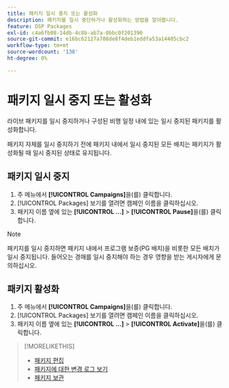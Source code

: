 ```yaml
---
title: 패키지 일시 중지 또는 활성화
description: 패키지를 일시 중단하거나 활성화하는 방법을 알아봅니다.
feature: DSP Packages
exl-id: c4a6fb08-14db-4c8b-ab7a-0bbc0f201390
source-git-commit: e16bc62127a708de8f4deb1eddfa53a14405cbc2
workflow-type: tm+mt
source-wordcount: '138'
ht-degree: 0%

---
```


# 패키지 일시 중지 또는 활성화

라이브 패키지를 일시 중지하거나 구성된 비행 일정 내에 있는 일시 중지된 패키지를 활성화합니다.

패키지 자체를 일시 중지하기 전에 패키지 내에서 일시 중지된 모든 배치는 패키지가 활성화될 때 일시 중지된 상태로 유지됩니다.

## 패키지 일시 중지

1. 주 메뉴에서 **[!UICONTROL Campaigns]**&#x200B;을(를) 클릭합니다.
1. [!UICONTROL Packages] 보기를 열려면 캠페인 이름을 클릭하십시오.
1. 패키지 이름 옆에 있는 **[!UICONTROL ...]** > **[!UICONTROL Pause]**&#x200B;을(를) 클릭합니다.

>[!NOTE]
>
>패키지를 일시 중지하면 패키지 내에서 프로그램 보증(PG 배치)을 비롯한 모든 배치가 일시 중지됩니다. 들어오는 경매를 일시 중지해야 하는 경우 영향을 받는 게시자에게 문의하십시오.

## 패키지 활성화

1. 주 메뉴에서 **[!UICONTROL Campaigns]**&#x200B;을(를) 클릭합니다.
1. [!UICONTROL Packages] 보기를 열려면 캠페인 이름을 클릭하십시오.
1. 패키지 이름 옆에 있는 **[!UICONTROL ...]** > **[!UICONTROL Activate]**&#x200B;을(를) 클릭합니다.

>[!MORELIKETHIS]
>
>* [패키지 편집](package-edit.md)
>* [패키지에 대한 변경 로그 보기](package-change-log.md)
>* [패키지 보관](package-archive-unarchive.md)
